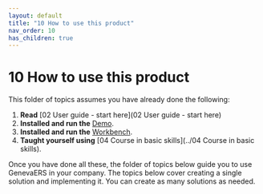 ```yaml
---
layout: default
title: "10 How to use this product"
nav_order: 10
has_children: true
---
```

# 10 How to use this product
  
This folder of topics assumes you have already done the following:  
1.  **Read** [02 User guide - start here](02 User guide - start here)  
1.  **Installed and run the** [Demo](https://genevaers.github.io/demo/).  
1.  **Installed and run the** [Workbench](https://genevaers.github.io/wb/).  
1.  **Taught yourself using** [04 Course in basic skills](../04 Course in basic skills).  
  
Once you have done all these, the folder of topics below guide you to use GenevaERS in your company.  The topics below cover creating a single solution and implementing it.  You can create as many solutions as needed.
